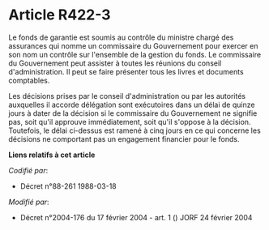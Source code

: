 # Article R422-3

Le fonds de garantie est soumis au contrôle du ministre chargé des assurances qui nomme un commissaire du Gouvernement pour
exercer en son nom un contrôle sur l'ensemble de la gestion du fonds. Le commissaire du Gouvernement peut assister à toutes
les réunions du conseil d'administration. Il peut se faire présenter tous les livres et documents comptables.

Les décisions prises par le conseil d'administration ou par les autorités auxquelles il accorde délégation sont exécutoires
dans un délai de quinze jours à dater de la décision si le commissaire du Gouvernement ne signifie pas, soit qu'il approuve
immédiatement, soit qu'il s'oppose à la décision. Toutefois, le délai ci-dessus est ramené à cinq jours en ce qui concerne
les décisions ne comportant pas un engagement financier pour le fonds.

**Liens relatifs à cet article**

_Codifié par_:

  - Décret n°88-261 1988-03-18

_Modifié par_:

  - Décret n°2004-176 du 17 février 2004 - art. 1 () JORF 24 février 2004

